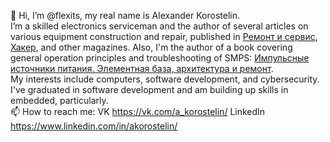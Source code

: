 👋 Hi, I’m @flexits, my real name is Alexander Korostelin.  
I’m a skilled electronics serviceman and the author of several articles on various equipment construction and repair, published in [Ремонт и сервис](http://www.remserv.ru/), [Хакер](https://xakep.ru/2024/04/11/liposonix-hack/), and other magazines.
Also, I'm the author of a book covering general operation principles and troubleshooting of SMPS: [Импульсные источники питания. Элементная база, архитектура и ремонт](https://solon-press.ru/impulsnye-istochniki-pitaniya-elementnaya-baza-arhitektura-i-remont).  
My interests include computers, software development, and cybersecurity. I've graduated in software development and am building up skills in embedded, particularly.  
📫 How to reach me: VK https://vk.com/a_korostelin/ LinkedIn https://www.linkedin.com/in/akorostelin/

<!---
flexits/flexits is a ✨ special ✨ repository because its `README.md` (this file) appears on your GitHub profile.
You can click the Preview link to take a look at your changes.
--->
